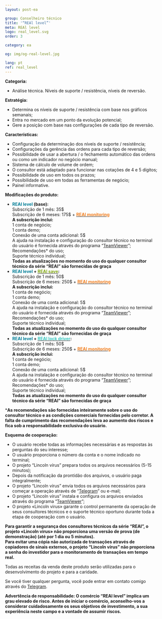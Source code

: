 ```yaml
---
layout: post-ea

group: Сonselheiro técnico
title: '“REAl level”'
meta: REAl level
logo: real_level.svg
order: 3

category: ea

og: img/og-real-level.jpg

lang: pt
ref: real_level
---
```


**Categoria:**
  - Análise técnica. Níveis de suporte / resistência, níveis de reversão.
  
**Estratégia:**
  - Determina os níveis de suporte / resistência com base nos gráficos semanais;
  - Entra no mercado em um ponto da evolução potencial;
  - Gere a posição com base nas configurações de cada tipo de reversão.
  
**Características:**
  - Configuração da determinação dos níveis de suporte / resistência;
  - Configurações da gerência das ordens para cada tipo de reversão;
  - Possibilidade de usar a abertura / o fechamento automático das ordens ou como um indicador no negócio manual;
  - Sistema de cálculo de volume de ordem;
  - O consultor está adaptado para funcionar nas cotações de 4 e 5 dígitos;
  - Possibilidade de uso em todos os prazos;
  - Possibilidade de uso em todas as ferramentas de negócio;
  - Painel informative.
  
**Modificações do produto:**
  - **<span style="color:#007e97">REAl level</span> (base):**  
  Subscrição de 1 mês: 35$  
  Subscrição de 6 meses: 175$ + **<a href="https://lincolnvirus.com/pt/ea/real_monitoring.html" target="_blank"><span style="color:#f07e20">REAl monitoring</span></a>**  
  **A subscrição inclui:**  
  1 conta de negócio;  
  1 conta demo;  
  Conexão de uma conta adicional: 5$  
  A ajuda na instalação e configuração do consultor técnico no terminal do usuário é fornecida através do programa “<a href="https://www.teamviewer.com/" target="_blank">TeamViewer</a>”;  
  Recomendações* do uso;  
  Suporte técnico individual;  
  **Todas as atualizações no momento do uso do qualquer consultor técnico da série “REAl” são fornecidas de graça**
  - **<span style="color:#007e97">REAl level</span> + <a href="https://lincolnvirus.com/pt/ea/real_save.html" target="_blank"><span style="color:#81a614">REAl save</span></a>:**  
  Subscrição de 1 mês: 50$  
  Subscrição de 6 meses: 250$ + **<a href="https://lincolnvirus.com/pt/ea/real_monitoring.html" target="_blank"><span style="color:#f07e20">REAl monitoring</span></a>**  
  **A subscrição inclui:**  
  1 conta de negócio;  
  1 conta demo;  
  Conexão de uma conta adicional: 5$  
  A ajuda na instalação e configuração do consultor técnico no terminal do usuário é fornecida através do programa “<a href="https://www.teamviewer.com/" target="_blank">TeamViewer</a>”;  
  Recomendações* do uso;  
  Suporte técnico individual;  
  **Todas as atualizações no momento do uso do qualquer consultor técnico da série “REAl” são fornecidas de graça**
  - **<span style="color:#007e97">REAl level</span> + <a href="https://lincolnvirus.com/pt/ea/real_lock_driver.html" target="_blank"><span style="color:#39c6be">REAl lock driver</span></a>:**  
  Subscrição de 1 mês: 50$  
  Subscrição de 6 meses: 250$ + **<a href="https://lincolnvirus.com/pt/ea/real_monitoring.html" target="_blank"><span style="color:#f07e20">REAl monitoring</span></a>**  
  **A subscrição inclui:**  
  1 conta de negócio;  
  1 conta demo;  
  Conexão de uma conta adicional: 5$  
  A ajuda na instalação e configuração do consultor técnico no terminal do usuário é fornecida através do programa “<a href="https://www.teamviewer.com/" target="_blank">TeamViewer</a>”;  
  Recomendações* do uso;  
  Suporte técnico individual;  
  **Todas as atualizações no momento do uso do qualquer consultor técnico da série “REAl” são fornecidas de graça**
  
***As recomendações são fornecidas inteiramente sobre o uso do consultor técnico e as condições comerciais fornecidas pelo corretor. A falta de cumprimento das recomendações leva ao aumento dos riscos e fica sob a responsabilidade exclusiva do usuário.**

**Esquema de cooperação:**  

- O usuário recebe todas as informações necessárias e as respostas às perguntas do seu interesse;  
- O usuário proporciona o número da conta e o nome indicado no terminal;  
- O projeto “Lincoln vírus” prepara todos os arquivos necessários (5-15 minutos);  
- Depois da notificação da prontidão dos arquivos, o usuário paga integralmente;  
- O projeto “Lincoln vírus” envia todos os arquivos necessários para começar a operação através de “<a href="https://t.me/chutkoy" target="_blank">Telegram</a>” ou e-mail;  
- O projeto “Lincoln vírus” instala e configura os arquivos enviados através do programa “<a href="https://www.teamviewer.com/" target="_blank">TeamViewer</a>”;  
- O projeto «Lincoln virus» garante o control permanente da operação de seus consultores técnicos e o suporte técnico oportuno durante toda a etapa de cooperação com o usuário.  

**Para garantir a segurança dos consultores técnicos da série “REAl”, o projeto «Lincoln virus» não proporciona uma versão de prova (de demonstração) (até por 1 dia ou 5 minutos).**  
**Para evitar uma cópia não autorizada de transações através de copiadores de sinais externos, o projeto “Lincoln vírus” não proporciona a senha do investidor para o monitoramento de transações em tempo real.**

Todas as receitas da venda deste produto serão utilizadas para o desenvolvimento do projeto e para a caridade.  

Se você tiver qualquer pergunta, você pode entrar em contato comigo através do <a href="https://t.me/chutkoy" target="_blank">Telegram</a>.

**Advertência de responsabilidade: O comércio “REAl level” implica um grau elevado de risco. Antes de iniciar o comércio, aconselho-vos a considerar cuidadosamente os seus objetivos de investimento, a sua experiência neste campo e a vontade de assumir riscos.**
